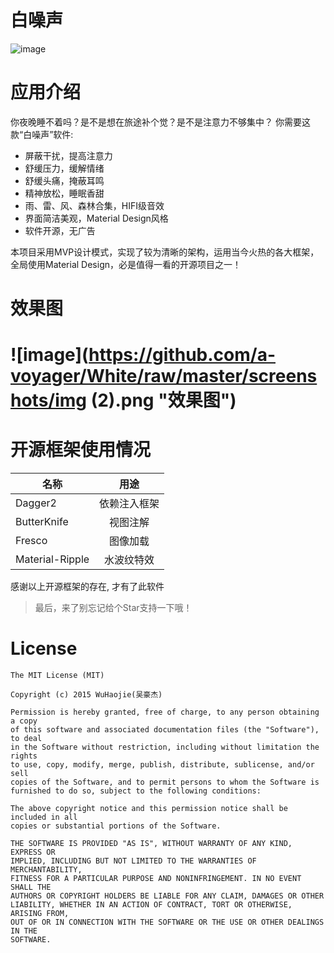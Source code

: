 # 白噪声
![image](https://github.com/a-voyager/White/raw/master/screenshots/icon_512_512.png "效果图")

# 应用介绍
 你夜晚睡不着吗？是不是想在旅途补个觉？是不是注意力不够集中？
 你需要这款“白噪声”软件:
 * 屏蔽干扰，提高注意力
 * 舒缓压力，缓解情绪
 * 舒缓头痛，掩蔽耳鸣
 * 精神放松，睡眠香甜
 * 雨、雷、风、森林合集，HIFI级音效
 * 界面简洁美观，Material Design风格
 * 软件开源，无广告

本项目采用MVP设计模式，实现了较为清晰的架构，运用当今火热的各大框架，全局使用Material Design，必是值得一看的开源项目之一！

# 效果图

# ![image](https://github.com/a-voyager/White/raw/master/screenshots/img (2).png "效果图")



# 开源框架使用情况

|    名称       |  用途         |
| ------------- |:-------------:|
| Dagger2       | 依赖注入框架  |
| ButterKnife   |  视图注解     |
| Fresco        | 图像加载      |
|Material-Ripple| 水波纹特效    |

感谢以上开源框架的存在, 才有了此软件

> 最后，来了别忘记给个Star支持一下哦！

# License
    The MIT License (MIT)

    Copyright (c) 2015 WuHaojie(吴豪杰)

    Permission is hereby granted, free of charge, to any person obtaining a copy
    of this software and associated documentation files (the "Software"), to deal
    in the Software without restriction, including without limitation the rights
    to use, copy, modify, merge, publish, distribute, sublicense, and/or sell
    copies of the Software, and to permit persons to whom the Software is
    furnished to do so, subject to the following conditions:

    The above copyright notice and this permission notice shall be included in all
    copies or substantial portions of the Software.

    THE SOFTWARE IS PROVIDED "AS IS", WITHOUT WARRANTY OF ANY KIND, EXPRESS OR
    IMPLIED, INCLUDING BUT NOT LIMITED TO THE WARRANTIES OF MERCHANTABILITY,
    FITNESS FOR A PARTICULAR PURPOSE AND NONINFRINGEMENT. IN NO EVENT SHALL THE
    AUTHORS OR COPYRIGHT HOLDERS BE LIABLE FOR ANY CLAIM, DAMAGES OR OTHER
    LIABILITY, WHETHER IN AN ACTION OF CONTRACT, TORT OR OTHERWISE, ARISING FROM,
    OUT OF OR IN CONNECTION WITH THE SOFTWARE OR THE USE OR OTHER DEALINGS IN THE
    SOFTWARE.
